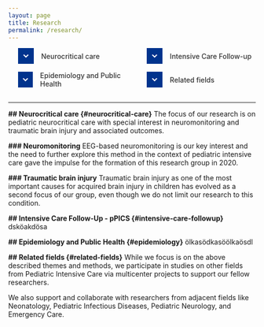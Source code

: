 ```yaml
---
layout: page
title: Research
permalink: /research/
---
```

<style>
a {
  text-decoration: none;
  color: #333;
}
.section-nav ul {
  list-style-type: none;
  padding-left: 0;
  display: flex;
  flex-wrap: wrap;
  justify-content: space-between;
  width: 100%;
  margin: 0;
  padding: 0 20px;
}
.section-nav li {
  margin-bottom: 15px;
  display: flex;
  align-items: center;
  flex: 0 1 48%;  /* Changed to approximately 48% to fit 2 items per row with spacing */
}
.section-nav a {
  display: flex;
  align-items: center;
  font-weight: 500;
}
.nav-icon {
  display: inline-flex;
  justify-content: center;
  align-items: center;
  width: 32px;
  height: 32px;
  background-color: #00338D;
  margin-right: 15px;
}
.nav-icon svg {
  width: 20px;
  height: 20px;
  fill: white;
  stroke: white;
  stroke-width: 1px;
}
</style>
<!-- Navigation Menu -->
<nav class="section-nav">
  <ul>
    <li>
      <div class="nav-icon">
        <svg xmlns="http://www.w3.org/2000/svg" viewBox="0 0 24 24" stroke-width="2">
          <path d="M7.41,8.58L12,13.17L16.59,8.58L18,10L12,16L6,10L7.41,8.58Z"/>
        </svg>
      </div>
      <a href="#neurocritical-care">Neurocritical care</a>
    </li>
    <li>
      <div class="nav-icon">
        <svg xmlns="http://www.w3.org/2000/svg" viewBox="0 0 24 24">
          <path d="M7.41,8.58L12,13.17L16.59,8.58L18,10L12,16L6,10L7.41,8.58Z"/>
        </svg>
      </div>
      <a href="#intensive-care-followup">Intensive Care Follow-up</a>
    </li>
    <li>
      <div class="nav-icon">
        <svg xmlns="http://www.w3.org/2000/svg" viewBox="0 0 24 24">
          <path d="M7.41,8.58L12,13.17L16.59,8.58L18,10L12,16L6,10L7.41,8.58Z"/>
        </svg>
      </div>
      <a href="#epidemiology">Epidemiology and Public Health</a>
    </li>
    <li>
      <div class="nav-icon">
        <svg xmlns="http://www.w3.org/2000/svg" viewBox="0 0 24 24">
          <path d="M7.41,8.58L12,13.17L16.59,8.58L18,10L12,16L6,10L7.41,8.58Z"/>
        </svg>
      </div>
      <a href="#related-fields">Related fields</a>
    </li>
  </ul>
</nav>
<hr>

**## Neurocritical care {#neurocritical-care}**
The focus of our research is on pediatric neurocritical care with special interest in neuromonitoring and traumatic brain injury and associated outcomes.

**### Neuromonitoring**
EEG-based neuromonitoring is our key interest and the need to further explore this method in the context of pediatric intensive care gave the impulse for the formation of this research group in 2020.

**### Traumatic brain injury**
Traumatic brain injury as one of the most important causes for acquired brain injury in children has evolved as a second focus of our group, even though we do not limit our research to this condition.

**## Intensive Care Follow-Up - pPICS {#intensive-care-followup}**
dsköakdösa

**## Epidemiology and Public Health {#epidemiology}**
ölkasödkasöölkaösdl

**## Related fields {#related-fields}**
While we focus is on the above described themes and methods, we participate in studies on other fields from Pediatric Intensive Care via multicenter projects to support our fellow researchers.

We also support and collaborate with researchers from adjacent fields like Neonatology, Pediatric Infectious Diseases, Pediatric Neurology, and Emergency Care.